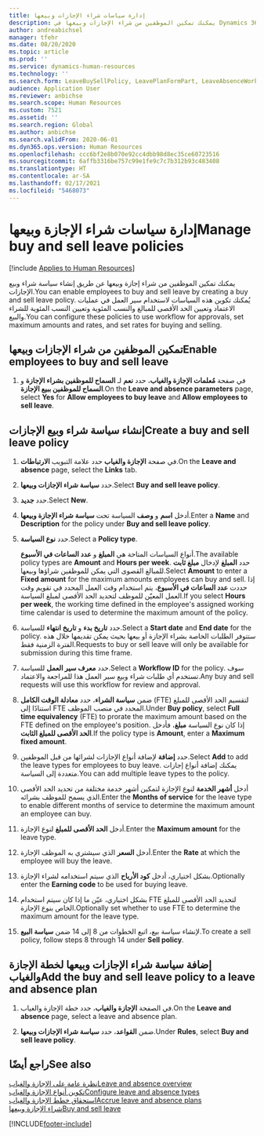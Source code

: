 ```yaml
---
title: إدارة سياسات شراء الإجازات وبيعها
description: يمكنك تمكين الموظفين من شراء الإجازات وبيعها في Dynamics 365 Human Resources.
author: andreabichsel
manager: tfehr
ms.date: 08/20/2020
ms.topic: article
ms.prod: ''
ms.service: dynamics-human-resources
ms.technology: ''
ms.search.form: LeaveBuySellPolicy, LeavePlanFormPart, LeaveAbsenceWorkspace
audience: Application User
ms.reviewer: anbichse
ms.search.scope: Human Resources
ms.custom: 7521
ms.assetid: ''
ms.search.region: Global
ms.author: anbichse
ms.search.validFrom: 2020-06-01
ms.dyn365.ops.version: Human Resources
ms.openlocfilehash: ccc6bf2e8b070e92cc4dbb98d8ec35ce60723516
ms.sourcegitcommit: 6affb3316be757c99e1fe9c7c7b312b93c483408
ms.translationtype: HT
ms.contentlocale: ar-SA
ms.lasthandoff: 02/17/2021
ms.locfileid: "5468073"
---
```

# <a name="manage-buy-and-sell-leave-policies"></a><span data-ttu-id="acafa-103">إدارة سياسات شراء الإجازة وبيعها</span><span class="sxs-lookup"><span data-stu-id="acafa-103">Manage buy and sell leave policies</span></span>

[!include [Applies to Human Resources](../includes/applies-to-hr.md)]

<span data-ttu-id="acafa-104">يمكنك تمكين الموظفين من شراء إجازة وبيعها عن طريق إنشاء سياسة شراء وبيع الإجازات.</span><span class="sxs-lookup"><span data-stu-id="acafa-104">You can enable employees to buy and sell leave by creating a buy and sell leave policy.</span></span> <span data-ttu-id="acafa-105">يُمكنك تكوين هذه السياسات لاستخدام سير العمل في عمليات الاعتماد وتعيين الحد الأقصى للمبالغ والنسب المئوية وتعيين النسب المئوية للشراء والبيع.</span><span class="sxs-lookup"><span data-stu-id="acafa-105">You can configure these policies to use workflow for approvals, set maximum amounts and rates, and set rates for buying and selling.</span></span> 

## <a name="enable-employees-to-buy-and-sell-leave"></a><span data-ttu-id="acafa-106">تمكين الموظفين من شراء الإجازات وبيعها</span><span class="sxs-lookup"><span data-stu-id="acafa-106">Enable employees to buy and sell leave</span></span>

1. <span data-ttu-id="acafa-107">في صفحة **مُعلمات الإجازة والغياب**، حدد **نعم** لـ **السماح للموظفين بشراء الإجازة** و **السماح للموظفين ببيع الإجازة**.</span><span class="sxs-lookup"><span data-stu-id="acafa-107">On the **Leave and absence parameters** page, select **Yes** for **Allow employees to buy leave** and **Allow employees to sell leave**.</span></span>

## <a name="create-a-buy-and-sell-leave-policy"></a><span data-ttu-id="acafa-108">إنشاء سياسة شراء وبيع الإجازات</span><span class="sxs-lookup"><span data-stu-id="acafa-108">Create a buy and sell leave policy</span></span>

1. <span data-ttu-id="acafa-109">في صفحة **‏‫الإجازة والغياب‬** حدد علامة التبويب **الارتباطات**.</span><span class="sxs-lookup"><span data-stu-id="acafa-109">On the **Leave and absence** page, select the **Links** tab.</span></span> 

2. <span data-ttu-id="acafa-110">حدد **سياسة شراء الإجازات وبيعها‬**.</span><span class="sxs-lookup"><span data-stu-id="acafa-110">Select **Buy and sell leave policy**.</span></span>

3. <span data-ttu-id="acafa-111">حدد **جديد**.</span><span class="sxs-lookup"><span data-stu-id="acafa-111">Select **New**.</span></span>

4. <span data-ttu-id="acafa-112">أدخل **اسم** و **وصف** السياسة تحت **سياسة شراء الإجازة وبيعها‬**.</span><span class="sxs-lookup"><span data-stu-id="acafa-112">Enter a **Name** and **Description** for the policy under **Buy and sell leave policy**.</span></span> 

5. <span data-ttu-id="acafa-113">حدد **نوع السياسة**.</span><span class="sxs-lookup"><span data-stu-id="acafa-113">Select a **Policy type**.</span></span> 

   <span data-ttu-id="acafa-114">أنواع السياسات المتاحة هي **المبلغ** و **عدد الساعات في الأسبوع**.</span><span class="sxs-lookup"><span data-stu-id="acafa-114">The available policy types are **Amount** and **Hours per week**.</span></span> <span data-ttu-id="acafa-115">حدد **المبلغ** لإدخال **مبلغ ثابت** للمبالغ القصوى التي يمكن للموظفين شراؤها وبيعها.</span><span class="sxs-lookup"><span data-stu-id="acafa-115">Select **Amount** to enter a **Fixed amount** for the maximum amounts employees can buy and sell.</span></span> <span data-ttu-id="acafa-116">إذا حددت **عدد الساعات في الأسبوع**‬، يتم استخدام وقت العمل المحدد في تقويم وقت العمل المعيّن للموظف لتحديد الحد الأقصى لمبلغ السياسة.</span><span class="sxs-lookup"><span data-stu-id="acafa-116">If you select **Hours per week**, the working time defined in the employee's assigned working time calendar is used to determine the maximum amount of the policy.</span></span> 

6. <span data-ttu-id="acafa-117">حدد **تاريخ بدء** و **تاريخ انتهاء** للسياسة.</span><span class="sxs-lookup"><span data-stu-id="acafa-117">Select a **Start date** and **End date** for the policy.</span></span> <span data-ttu-id="acafa-118">ستتوفر الطلبات الخاصة بشراء الإجازة أو بيعها بحيث يمكن تقديمها خلال هذه الفترة الزمنية فقط.</span><span class="sxs-lookup"><span data-stu-id="acafa-118">Requests to buy or sell leave will only be available for submission during this time frame.</span></span> 

7. <span data-ttu-id="acafa-119">حدد **معرف سير العمل** للسياسة.</span><span class="sxs-lookup"><span data-stu-id="acafa-119">Select a **Workflow ID** for the policy.</span></span> <span data-ttu-id="acafa-120">سوف تستخدم أي طلبات شراء وبيع سير العمل هذا للمراجعة والاعتماد.</span><span class="sxs-lookup"><span data-stu-id="acafa-120">Any buy and sell requests will use this workflow for review and approval.</span></span> 

8. <span data-ttu-id="acafa-121">ضمن **سياسة الشراء**، حدد **معادلة الوقت الكامل‬** (FTE) لتقسيم الحد الأقصى للمبلغ استنادًا إلى FTE المحدد في منصب الموظف.</span><span class="sxs-lookup"><span data-stu-id="acafa-121">Under **Buy policy**, select **Full time equivalency** (FTE) to prorate the maximum amount based on the FTE defined on the employee's position.</span></span> <span data-ttu-id="acafa-122">إذا كان نوع السياسة **مبلغ**، فأدخل **الحد الأقصى للمبلغ الثابت**.</span><span class="sxs-lookup"><span data-stu-id="acafa-122">If the policy type is **Amount**, enter a **Maximum fixed amount**.</span></span> 

9. <span data-ttu-id="acafa-123">حدد **إضافة** لإضافة أنواع الإجازات لشرائها من قبل الموظفين.</span><span class="sxs-lookup"><span data-stu-id="acafa-123">Select **Add** to add the leave types for employees to buy leave.</span></span> <span data-ttu-id="acafa-124">يمكنك إضافة أنواع إجازات متعددة إلى السياسة.</span><span class="sxs-lookup"><span data-stu-id="acafa-124">You can add multiple leave types to the policy.</span></span> 

10. <span data-ttu-id="acafa-125">أدخل **أشهر الخدمة** لنوع الإجازة لتمكين أشهر خدمة مختلفة من تحديد الحد الأقصى الذي يسمح للموظف بشرائه.</span><span class="sxs-lookup"><span data-stu-id="acafa-125">Enter the **Months of service** for the leave type to enable different months of service to determine the maximum amount an employee can buy.</span></span> 

11. <span data-ttu-id="acafa-126">أدخل **الحد الأقصى للمبلغ** لنوع الإجازة.</span><span class="sxs-lookup"><span data-stu-id="acafa-126">Enter the **Maximum amount** for the leave type.</span></span> 

12. <span data-ttu-id="acafa-127">أدخل **السعر** الذي سيشتري به الموظف الإجازة.</span><span class="sxs-lookup"><span data-stu-id="acafa-127">Enter the **Rate** at which the employee will buy the leave.</span></span> 

13. <span data-ttu-id="acafa-128">بشكل اختياري، أدخل **كود الأرباح‬** الذي‬ سيتم استخدامه لشراء الإجازة.</span><span class="sxs-lookup"><span data-stu-id="acafa-128">Optionally enter the **Earning code** to be used for buying leave.</span></span> 

14. <span data-ttu-id="acafa-129">بشكل اختياري، عيّن ما إذا كان سيتم استخدام FTE لتحديد الحد الأقصى للمبلغ الخاص بنوع الإجازة.</span><span class="sxs-lookup"><span data-stu-id="acafa-129">Optionally set whether to use FTE to determine the maximum amount for the leave type.</span></span> 

15. <span data-ttu-id="acafa-130">لإنشاء سياسة بيع، اتبع الخطوات من 8 إلى 14 ضمن **سياسة البيع**.</span><span class="sxs-lookup"><span data-stu-id="acafa-130">To create a sell policy, follow steps 8 through 14 under **Sell policy**.</span></span> 

## <a name="add-the-buy-and-sell-leave-policy-to-a-leave-and-absence-plan"></a><span data-ttu-id="acafa-131">إضافة سياسة شراء الإجازات وبيعها لخطة الإجازة والغياب</span><span class="sxs-lookup"><span data-stu-id="acafa-131">Add the buy and sell leave policy to a leave and absence plan</span></span>

1. <span data-ttu-id="acafa-132">في الصفحة **الإجازة والغياب**، حدد خطة الإجازة والغياب.</span><span class="sxs-lookup"><span data-stu-id="acafa-132">On the **Leave and absence** page, select a leave and absence plan.</span></span>

2. <span data-ttu-id="acafa-133">ضمن **القواعد**، حدد **سياسة شراء الإجازات وبيعها**.</span><span class="sxs-lookup"><span data-stu-id="acafa-133">Under **Rules**, select **Buy and sell leave policy**.</span></span>

## <a name="see-also"></a><span data-ttu-id="acafa-134">راجع أيضًا</span><span class="sxs-lookup"><span data-stu-id="acafa-134">See also</span></span>

[<span data-ttu-id="acafa-135">نظرة عامة على الإجازة والغياب</span><span class="sxs-lookup"><span data-stu-id="acafa-135">Leave and absence overview</span></span>](hr-leave-and-absence-overview.md)</br>
[<span data-ttu-id="acafa-136">تكوين أنواع الإجازة والغياب</span><span class="sxs-lookup"><span data-stu-id="acafa-136">Configure leave and absence types</span></span>](hr-leave-and-absence-types.md)</br>
[<span data-ttu-id="acafa-137">استحقاق خطط الإجازة والغياب</span><span class="sxs-lookup"><span data-stu-id="acafa-137">Accrue leave and absence plans</span></span>](hr-leave-and-absence-accrue.md)</br>
[<span data-ttu-id="acafa-138">شراء الإجازة وبيعها</span><span class="sxs-lookup"><span data-stu-id="acafa-138">Buy and sell leave</span></span>](hr-employee-self-service-buy-sell-leave.md)



[!INCLUDE[footer-include](../includes/footer-banner.md)]